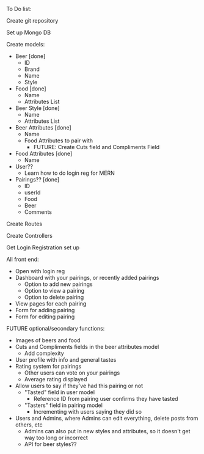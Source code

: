 To Do list:

Create git repository

Set up Mongo DB

Create models:
  - Beer [done]
    - ID
    - Brand
    - Name
    - Style
  - Food [done]
    - Name
    - Attributes List
  - Beer Style [done]
    - Name
    - Attributes List
  - Beer Attributes [done]
    - Name
    - Food Attributes to pair with
      - FUTURE: Create Cuts field and Compliments Field
  - Food Attributes [done]
    - Name
  - User??
    - Learn how to do login reg for MERN
  - Pairings?? [done]
    - ID
    - userId
    - Food
    - Beer
    - Comments

Create Routes

Create Controllers

Get Login Registration set up

All front end:
  - Open with login reg
  - Dashboard with your pairings, or recently added pairings 
    - Option to add new pairings
    - Option to view a pairing
    - Option to delete pairing
  - View pages for each pairing
  - Form for adding pairing
  - Form for editing pairing

FUTURE optional/secondary functions:
  - Images of beers and food
  - Cuts and Compliments fields in the beer attributes model
    - Add complexity
  - User profile with info and general tastes
  - Rating system for pairings
    - Other users can vote on your pairings
    - Average rating displayed
  - Allow users to say if they've had this pairing or not
    - "Tasted" field in user model
      - Reference ID from pairing user confirms they have tasted
    - "Tasters" field in pairing model
      - Incrementing with users saying they did so
  - Users and Admins, where Admins can edit everything, delete posts from others, etc
    - Admins can also put in new styles and attributes, so it doesn't get way too long or incorrect
    - API for beer styles??